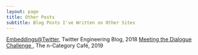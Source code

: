 ```yaml
---
layout: page
title: Other Posts
subtitle: Blog Posts I've Written on Other Sites
---
```

<script>
  (function(i,s,o,g,r,a,m){i['GoogleAnalyticsObject']=r;i[r]=i[r]||function(){
  (i[r].q=i[r].q||[]).push(arguments)},i[r].l=1*new Date();a=s.createElement(o),
  m=s.getElementsByTagName(o)[0];a.async=1;a.src=g;m.parentNode.insertBefore(a,m)
  })(window,document,'script','https://www.google-analytics.com/analytics.js','ga');

  ga('create', 'UA-82391879-1', 'auto');
  ga('send', 'pageview');

</script>

[Embeddings@Twitter](https://blog.twitter.com/engineering/en_us/topics/insights/2018/embeddingsattwitter.html), Twitter Engineering Blog, 2018
[Meeting the Dialogue Challenge
](https://golem.ph.utexas.edu/category/2019/06/meeting_the_dialogue_challenge.html#more), The n-Category Café, 2019